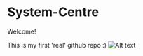 # System-Centre
Welcome!

This is my first 'real' github repo :) 
![Alt text](/SCCM-Get-PendingClients/Get-pendingClients.png?raw=true "Get-PendingClients Workflow")
